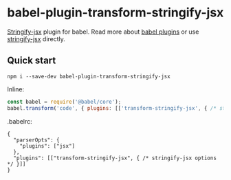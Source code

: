 # babel-plugin-transform-stringify-jsx
[Stringify-jsx](https://github.com/TargetTaiga/stringify-jsx) plugin for babel. Read more about [babel plugins](https://babeljs.io/docs/en/plugins#docsNav) or use [stringify-jsx](https://github.com/TargetTaiga/stringify-jsx) directly. 

## Quick start
```npm i --save-dev babel-plugin-transform-stringify-jsx```

Inline:
```js
const babel = require('@babel/core');
babel.transform('code', { plugins: [['transform-stringify-jsx', { /* stringify-jsx options */}]], parserOpts: { plugins: ['jsx']} });
```
.babelrc:
```
{
  "parserOpts": {
    "plugins": ["jsx"]
  },
  "plugins": [["transform-stringify-jsx", { /* stringify-jsx options */ }]]
}
```
